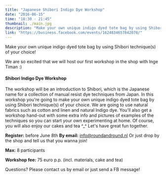 ```yaml
---
title: "Japanese Shibori Indigo Dye Workshop"
date: "2016-06-15"
time: "18:30 - 21:45"
thumbnail: ./main.jpg
description: "Make your own unique indigo dyed tote bag by using Shibori technique(s) of your choice! We are so excited that we will host our first workshop in the shop with Inge Timan :)"
link: "https://business.facebook.com/events/1624834657842078/"
---
```


Make your own unique indigo dyed tote bag by using Shibori technique(s) of your choice!

We are so excited that we will host our first workshop in the shop with Inge Timan :)

#### Shibori Indigo Dye Workshop
The workshop will be an introduction to Shibori, which is the Japanese name for a collection of manual resist dye techniques from Japan.
In this workshop you're going to make your own unique indigo dyed tote bag by using Shibori technique(s) of your choice. We are going to use natural fabrics such as cotton and linen and natural Indigo dye.
You'll also get a workshop hand-out with some extra info and pictures of examples of the techniques so you can start your own experimenting at home.
Of course, you will also enjoy our cakes and tea ^_^ Let's have great fun together.

**Register:** before June 8th
**By email:** info@roundandround.nl
Or just drop by the shop and tell us that you wanna join!

**Max:** 8 participants

**Workshop fee:** 75 euro p.p. (incl. materials, cake and tea)

Questions? Please contact us by email or just send a FB message!
